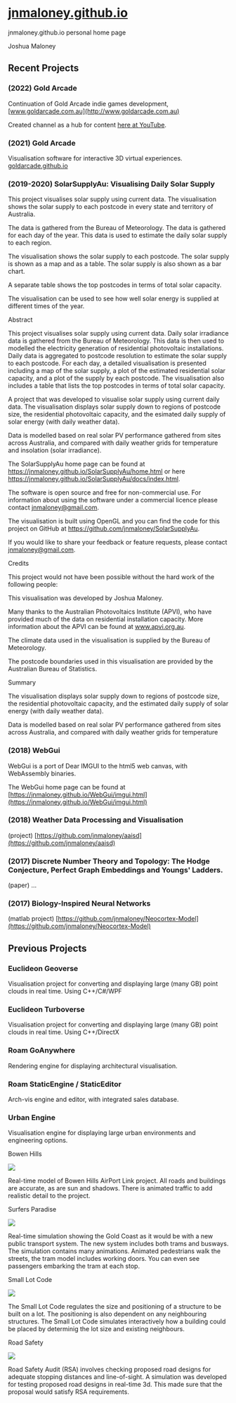 # [jnmaloney.github.io](https://jnmaloney.github.io)
jnmaloney.github.io personal home page



Joshua Maloney

## Recent Projects

### (2022) Gold Arcade

Continuation of Gold Arcade indie games development, [www.goldarcade.com.au](http://www.goldarcade.com.au)

Created channel as a hub for content [here at YouTube](https://www.youtube.com/channel/UCLd6ctIxVhD_j2tHfKRsBIQ/about).

### (2021) Gold Arcade

Visualisation software for interactive 3D virtual experiences. [goldarcade.github.io](https://goldarcade.github.io)

### (2019-2020) SolarSupplyAu: Visualising Daily Solar Supply

This project visualises solar supply using current data. The visualisation shows the solar supply to each postcode in every state and territory of Australia.

The data is gathered from the Bureau of Meteorology. The data is gathered for each day of the year. This data is used to estimate the daily solar supply to each region.

The visualisation shows the solar supply to each postcode. The solar supply is shown as a map and as a table. The solar supply is also shown as a bar chart.

A separate table shows the top postcodes in terms of total solar capacity.

The visualisation can be used to see how well solar energy is supplied at different times of the year.

Abstract

This project visualises solar supply using current data. Daily solar irradiance data is gathered from the Bureau of Meteorology. This data is then used to modelled the electricity generation of residential photovoltaic installations. Daily data is aggregated to postcode resolution to estimate the solar supply to each postcode. For each day, a detailed visualisation is presented including a map of the solar supply, a plot of the estimated residential solar capacity, and a plot of the supply by each postcode. The visualisation also includes a table that lists the top postcodes in terms of total solar capacity.



A project that was developed to visualise solar supply using current daily data. The visualisation displays solar supply down to regions of postcode size, the residential photovoltaic capacity, and the esimated daily supply of solar energy (with daily weather data).

Data is modelled based on real solar PV performance gathered from sites across Australia, and compared with daily weather grids for temperature and insolation (solar irradiance).

The SolarSupplyAu home page can be found at https://jnmaloney.github.io/SolarSupplyAu/home.html or here https://jnmaloney.github.io/SolarSupplyAu/docs/index.html.

The software is open source and free for non-commercial use. For information about using the software under a commercial licence please contact jnmaloney@gmail.com.

The visualisation is built using OpenGL and you can find the code for this project on GitHub at https://github.com/jnmaloney/SolarSupplyAu.



If you would like to share your feedback or feature requests, please contact jnmaloney@gmail.com.



Credits

This project would not have been possible without the hard work of the following people:

This visualisation was developed by Joshua Maloney.

Many thanks to the Australian Photovoltaics Institute (APVI), who have provided much of the data on residential installation capacity. More information about the APVI can be found at www.apvi.org.au.

The climate data used in the visualisation is supplied by the Bureau of Meteorology.

The postcode boundaries used in this visualisation are provided by the Australian Bureau of Statistics.

Summary



The visualisation displays solar supply down to regions of postcode size, the residential photovoltaic capacity, and the estimated daily supply of solar energy (with daily weather data).

Data is modelled based on real solar PV performance gathered from sites across Australia, and compared with daily weather grids for temperature

### (2018) WebGui

WebGui is a port of Dear IMGUI to the html5 web canvas, with WebAssembly binaries. 

The WebGui home page can be found at [https://jnmaloney.github.io/WebGui/imgui.html](https://jnmaloney.github.io/WebGui/imgui.html)

### (2018) Weather Data Processing and Visualisation

(project) [https://github.com/jnmaloney/aaisd](https://github.com/jnmaloney/aaisd)

### (2017) Discrete Number Theory and Topology: The Hodge Conjecture, Perfect Graph Embeddings and Youngs' Ladders.

(paper) ...

### (2017) Biology-Inspired Neural Networks

(matlab project) [https://github.com/jnmaloney/Neocortex-Model](https://github.com/jnmaloney/Neocortex-Model)


## Previous Projects


### Euclideon Geoverse

Visualisation project for converting and displaying large (many GB) point clouds in real time. Using C++/C#/WPF

### Euclideon Turboverse

Visualisation project for converting and displaying large (many GB) point clouds in real time. Using C++/DirectX

### Roam GoAnywhere

Rendering engine for displaying architectural visualisation.

### Roam StaticEngine / StaticEditor

Arch-vis engine and editor, with integrated sales database.

### Urban Engine

Visualisation engine for displaying large urban environments and engineering options.

Bowen Hills

![](http://bur.st/~crooked/bowenhills001.jpg)

Real-time model of Bowen Hills AirPort Link project. All roads and buildings are accurate, as are sun and shadows. There is animated traffic to add realistic detail to the project. 

Surfers Paradise

![](http://bur.st/~crooked/GC%20Broadbeach.png)

Real-time simulation showing the Gold Coast as it would be with a new public transport system. The new system includes both trams and busways. The simulation contains many animations. Animated pedestrians walk the streets, the tram model includes working doors. You can even see passengers embarking the tram at each stop. 

Small Lot Code

![](http://bur.st/~crooked/Small%20Lot%20Code.png)

The Small Lot Code regulates the size and positioning of a structure to be built on a lot. The positioning is also dependent on any neighbouring structures. The Small Lot Code simulates interactively how a building could be placed by determinig the lot size and existing neighbours. 

Road Safety

![](http://bur.st/~crooked/RSA%20Tool.png)

Road Safety Audit (RSA) involves checking proposed road designs for adequate stopping distances and line-of-sight. A simulation was developed for testing proposed road designs in real-time 3d. This made sure that the proposal would satisfy RSA requirements. 

